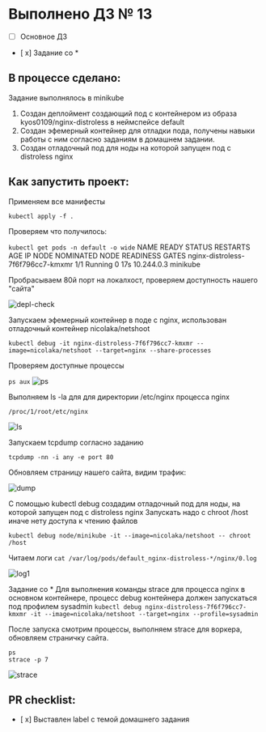 # Выполнено ДЗ № 13

 - [ ] Основное ДЗ
 - [ x] Задание со *

## В процессе сделано:
Задание выполнялось в minikube
1. Создан деплоймент создающий под с контейнером из образа kyos0109/nginx-distroless в неймспейсе default
2. Создан эфемерный контейнер для отладки пода, получены навыки работы с ним согласно заданиям в домашнем задании.
3. Создан отладочный под для ноды на которой запущен под с distroless nginx

## Как запустить проект:
Применяем все манифесты

`kubectl apply -f .`

Проверяем что получилось:

`kubectl get pods -n default -o wide`
NAME                                READY   STATUS    RESTARTS   AGE   IP           NODE       NOMINATED NODE   READINESS GATES
nginx-distroless-7f6f796cc7-kmxmr   1/1     Running   0          17s   10.244.0.3   minikube   <none>           <none>

Пробрасываем 80й порт на локалхост, проверяем доступность нашего "сайта"

![depl-check](https://github.com/user-attachments/assets/4d19d3c3-a3d9-4738-8e3b-288a07670e38)

Запускаем эфемерный контейнер в поде с nginx, использован отладочный контейнер nicolaka/netshoot

`kubectl debug -it nginx-distroless-7f6f796cc7-kmxmr --image=nicolaka/netshoot --target=nginx --share-processes`

Проверяем доступные процессы

`ps aux`
![ps](https://github.com/user-attachments/assets/7f03aaee-ad5c-4460-b1ad-8e1526a3f0b1)

Выполняем ls -la для для директории /etc/nginx процесса nginx

`/proc/1/root/etc/nginx`

![ls](https://github.com/user-attachments/assets/8e38e5ac-0e5f-4f06-9e10-709904137ac1)

Запускаем tcpdump согласно заданию

`tcpdump -nn -i any -e port 80 `

Обновляем страницу нашего сайта, видим трафик:

![dump](https://github.com/user-attachments/assets/da94e07f-ee38-407d-b5a2-9d064a7a0fc9)

С помощью kubectl debug создадим отладочный под для ноды, на которой запущен под с distroless nginx
Запускать надо с  chroot /host иначе нету доступа к чтению файлов

`kubectl debug node/minikube -it --image=nicolaka/netshoot -- chroot /host`

Читаем логи
`cat /var/log/pods/default_nginx-distroless-*/nginx/0.log`

![log1](https://github.com/user-attachments/assets/9d4ca477-8122-47f3-8646-4a998a8f91b5)

Задание со *
Для выполнения команды strace для процесса nginx в основном контейнере, процесс debug контейнера должен запускаться под профилем sysadmin 
`kubectl debug nginx-distroless-7f6f796cc7-kmxmr -it --image=nicolaka/netshoot --target=nginx --profile=sysadmin `

После запуска смотрим процессы, выполняем strace для воркера, обновляем страничку сайта.

```
ps
strace -p 7

```
![strace](https://github.com/user-attachments/assets/80c05236-2612-4f86-be2e-a4d1ea2818f8)






## PR checklist:
 - [ x] Выставлен label с темой домашнего задания

